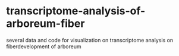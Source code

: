 # transcriptome-analysis-of-arboreum-fiber
several data and code for visualization on transcriptome analysis on fiberdevelopment of arboreum
